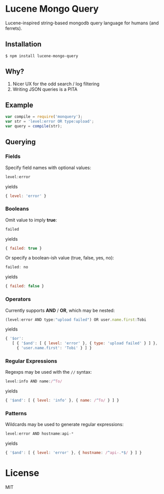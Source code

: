 
# Lucene Mongo Query

  Lucene-inspired string-based mongodb query language for humans (and ferrets).

## Installation

```
$ npm install lucene-mongo-query
```

## Why?

  1. Nicer UX for the odd search / log filtering
  2. Writing JSON queries is a PITA

## Example

```js
var compile = require('monquery');
var str = 'level:error OR type:upload';
var query = compile(str);
```

## Querying

### Fields

  Specify field names with optional values:

```js
level:error
```

yields

```js
{ level: 'error' }
```

### Booleans

  Omit value to imply __true__:

```js
failed
```

yields

```js
{ failed: true }
```

  Or specify a boolean-ish value (true, false, yes, no):

```js
failed: no
```

yields

```js
{ failed: false }
```

### Operators

  Currently supports __AND__ / __OR__, which may be nested:

```js
(level:error AND type:"upload failed") OR user.name.first:Tobi
```

yields

```js
{ '$or':
   [ { '$and': [ { level: 'error' }, { type: 'upload failed' } ] },
     { 'user.name.first': 'Tobi' } ] }
```

### Regular Expressions

  Regexps may be used with the `//` syntax:

```js
level:info AND name:/^To/
```

yields

```js
{ '$and': [ { level: 'info' }, { name: /^To/ } ] }
```

### Patterns

  Wildcards may be used to generate regular expressions:

```js
level:error AND hostname:api-*
```

yields

```js
{ '$and': [ { level: 'error' }, { hostname: /^api-.*$/ } ] }
```

# License

  MIT
